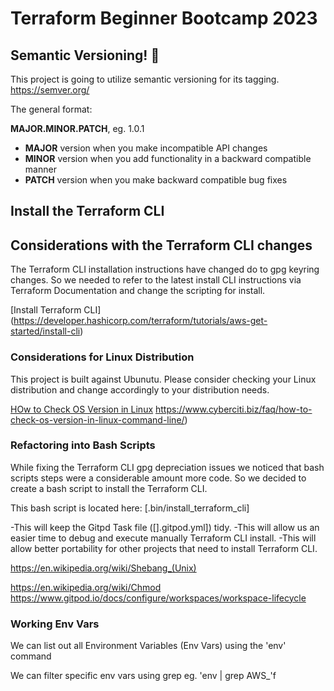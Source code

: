 # Terraform Beginner Bootcamp 2023

## Semantic Versioning! :mage:

This project is going to utilize semantic versioning for its tagging.
https://semver.org/

The general format:

 **MAJOR.MINOR.PATCH**, eg. 1.0.1

- **MAJOR** version when you make incompatible API changes
- **MINOR** version when you add functionality in a backward compatible manner
- **PATCH** version when you make backward compatible bug fixes


## Install the Terraform CLI

## Considerations with the Terraform CLI changes

The Terraform CLI installation instructions have changed do to gpg keyring changes. So we needed to refer to the latest install CLI instructions via Terraform Documentation and change the scripting for install.

[Install Terraform CLI] (https://developer.hashicorp.com/terraform/tutorials/aws-get-started/install-cli)


### Considerations for Linux Distribution

This project is built against Ubunutu. 
Please consider checking your Linux distribution and change accordingly to your distribution needs. 

[HOw to Check OS Version in Linux]()
https://www.cyberciti.biz/faq/how-to-check-os-version-in-linux-command-line/)

### Refactoring into Bash Scripts

While fixing the Terraform CLI gpg depreciation issues we noticed that bash scripts steps were a considerable amount more code. So we decided to create a bash script to install the Terraform CLI. 

This bash script is located here: [.bin/install_terraform_cli]

-This will keep the Gitpd Task file ([].gitpod.yml]) tidy. 
-This will allow us an easier time to debug and execute manually Terraform CLI install. 
-This will allow better portability for other projects that need to install Terraform CLI. 



https://en.wikipedia.org/wiki/Shebang_(Unix)

https://en.wikipedia.org/wiki/Chmod
https://www.gitpod.io/docs/configure/workspaces/workspace-lifecycle


### Working Env Vars

We can list out all Environment Variables (Env Vars) using the 'env' command

We can filter specific env vars using grep eg. 'env | grep AWS_'f